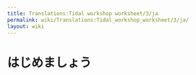 ```yaml
---
title: Translations:Tidal workshop worksheet/3/ja
permalink: wiki/Translations:Tidal_workshop_worksheet/3/ja/
layout: wiki
---
```


# はじめましょう
